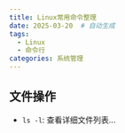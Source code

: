 ```yaml
---
title: Linux常用命令整理
date: 2025-03-20  # 自动生成
tags:
  - Linux
  - 命令行
categories: 系统管理
---
```

## 文件操作
- `ls -l`: 查看详细文件列表...
